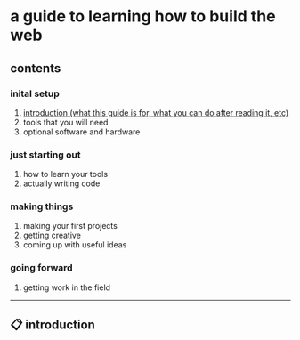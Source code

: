 # a guide to learning how to build the web

## contents

### inital setup

1.  [introduction (what this guide is for, what you can do after reading it, etc)](#📋-introduction)
1.  tools that you will need
1.  optional software and hardware

### just starting out

1.  how to learn your tools
1.  actually writing code

### making things

1.  making your first projects
1.  getting creative
1.  coming up with useful ideas

### going forward

1.  getting work in the field

---

## 📋 introduction